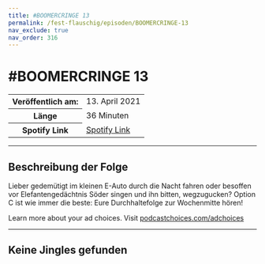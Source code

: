 ```yaml
---
title: #BOOMERCRINGE 13
permalink: /fest-flauschig/episoden/BOOMERCRINGE-13
nav_exclude: true
nav_order: 316
---
```


# #BOOMERCRINGE 13
<table class="resp-table dcf-table dcf-table-responsive dcf-table-bordered dcf-table-striped dcf-w-100%">
                    <tbody>
                        <tr>
                            <th scope="row">Veröffentlich am:</th>
                            <td data-label="Veröffentlich am:">13. April 2021</td>
                        </tr>
                        <tr>
                            <th scope="row">Länge </th>
                            <td data-label="Länge ">36 Minuten</td>
                        </tr><tr>
                                <th scope="row">Spotify Link</th>
                                <td data-label="Spotify Link"><a href="https://open.spotify.com/episode/7LM2X5cOrW0FTIdwy6iQ97">Spotify Link</a></td>
                            </tr></tbody>
                </table>

***

## Beschreibung der Folge

<div>
<p>Lieber gedemütigt im kleinen E-Auto durch die Nacht fahren oder besoffen vor Elefantengedächtnis Söder singen und ihn bitten, wegzugucken? Option C ist wie immer die beste: Eure Durchhaltefolge zur Wochenmitte hören!</p><p> </p><p>Learn more about your ad choices. Visit <a href="https://podcastchoices.com/adchoices">podcastchoices.com/adchoices</a></p>  
</div>

***

## Keine Jingles gefunden